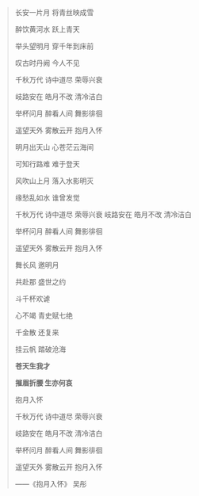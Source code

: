 > 长安一片月 将青丝映成雪
> 
> 醉饮黄河水 跃上青天
> 
> 举头望明月 穿千年到床前
> 
> 叹古时丹阙 今人不见
> 
> 千秋万代 诗中道尽 荣辱兴衰
> 
> 岐路安在 皓月不改 清冷洁白
> 
> 举杯问月 醉看人间 舞影徘徊
> 
> 遥望天外 雾散云开 抱月入怀
> 
> 明月出天山 心苍茫云海间
> 
> 可知行路难 难于登天
> 
> 风吹山上月 落入水影明灭
> 
> 缘愁乱如水 谁曾发觉
> 
> 千秋万代 诗中道尽 荣辱兴衰
> 岐路安在 皓月不改 清冷洁白
> 
> 举杯问月 醉看人间 舞影徘徊
> 
> 遥望天外 雾散云开 抱月入怀
> 
> 舞长风 邀明月
> 
> 共赴那 盛世之约
> 
> 斗千杯欢谑
> 
> 心不竭 青史赋七绝
> 
> 千金散 还复来
> 
> 挂云帆 踏破沧海
> 
> **苍天生我才**
> 
> **摧眉折腰 生亦何哀**
> 
> 抱月入怀
> 
> 千秋万代 诗中道尽 荣辱兴衰
> 
> 岐路安在 皓月不改 清冷洁白
> 
> 举杯问月 醉看人间 舞影徘徊
> 
> 遥望天外 雾散云开 抱月入怀
> 
> ——《抱月入怀》  吴彤